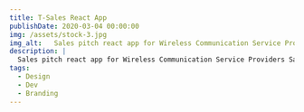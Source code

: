 ```yaml
---
title: T-Sales React App
publishDate: 2020-03-04 00:00:00
img: /assets/stock-3.jpg
img_alt:   Sales pitch react app for Wireless Communication Service Providers Sales Representatives
description: |
  Sales pitch react app for Wireless Communication Service Providers Sales Representatives
tags:
  - Design
  - Dev
  - Branding
---
```

